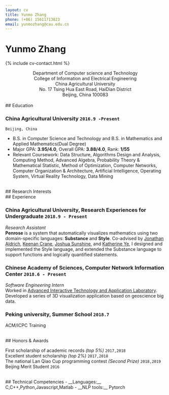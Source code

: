 ```yaml
---
layout: cv
title: Yunmo Zhang
phone: (+86) 15611713823
email: yunmozhang@cau.edu.cn
---
```

# Yunmo __Zhang__


<!--
include contact information from the front matter
Supported arguments:
    - homepage: url, text
    - phone
    - email
-->
{% include cv-contact.html %}
<center>Department of Computer science and Technology 
<br>College of Information and Electrical Engineering
<br>China Agricultural University
<br>No. 17 Tsing Hua East Road, HaiDian District
<br>Beijing, China 100083</center>
<br>
## Education

### __China Agricultural University__ `2016.9 -Present`
```
Beijing, China
```
- B.S. in Computer Science and Technology and B.S. in Mathematics and Applied Mathematics(Dual Degree)
- Major GPA: __3.95/4.0__, Overall GPA: __3.88/4.0__, Rank: __1/55__ 
- Relevant Coursework: Data Structure, Algorithms Design and Analysis, Computing Method, Advanced Algebra, Probability Theory & Mathematical Statistic, Method of Optimization, Computer Networks, Computer Organization & Architecture, Artificial Intelligence, Operating System, Virtual Reality Technology, Data Mining

<br>
## Research Interests



<br>
## Experience

### __China Agricultural University, Research Experiences for Undergraduate__  `2018.9 - Present`
_Research Assistant_<br>
__Penrose__ is a system that automatically visualizes mathematics using two domain-specific languages: __Substance__ and __Style__. Co-advised by [Jonathan Aldrich](https://www.cs.cmu.edu/~./aldrich/), [Keenan Crane](https://www.cs.cmu.edu/~kmcrane/), [Joshua Sunshine](http://www.cs.cmu.edu/~jssunshi/), and [Katherine Ye](https://www.cs.cmu.edu/~kqy/), I designed and implemented the Style language, and extended the Substance language to support functions and logically quantified statements.

### __Chinese Academy of Sciences, Computer Network Information Center__  `2018.6 - Present`
_Software Engineering Intern_<br>
Worked in [Advanced Interactive Technology and Application Laboratory](http://english.cnic.cas.cn/RS/departments/201611/t20161111_170349.html). Developed a series of 3D visualization application based on geoscience big data.

### __Peking university, Summer School__ `2018.7`
ACM/ICPC Training


<br>
## Honors & Awards

First scholarship of academic records _(top 5%)_ `2017,2018` <br>
Excellent student scholarship _(top 2%)_ `2017,2018` <br>
The national Lan Qiao Cup programming contest _(Second Prize)_ `2018,2019` <br>
Beijing Merit Student `2016` <br>


<br>
## Technical Competencies
- __Languages:__ C,C++,Python,Javascript,Matlab
- __NLP tools:__ Pytorch


<!-- ### Footer

Last updated: March 2019 -->
